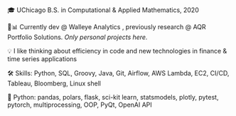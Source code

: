 🎓 UChicago B.S. in Computational & Applied Mathematics, 2020

💼📊 Currently dev @ Walleye Analytics , previously research @ AQR Portfolio Solutions. *Only personal projects here.*

💡 I like thinking about efficiency in code and new technologies in finance & time series applications

🛠️ Skills: Python, SQL, Groovy, Java, Git, Airflow, AWS Lambda, EC2, CI/CD, Tableau, Bloomberg, Linux shell 

🐍️ Python: pandas, polars, flask, sci-kit learn, statsmodels, plotly, pytest, pytorch, multiprocessing, OOP, PyQt, OpenAI API
